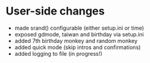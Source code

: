 # User-side changes
 * made srand() configurable (either setup.ini or time)
 * exposed gdmode, taiwan and birthday via setup.ini
 * added 7th birthday monkey and random monkey
 * added quick mode (skip intros and confirmations)
 * added logging to file (in progress!)
